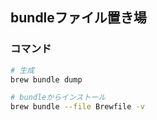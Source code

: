 
## bundleファイル置き場

### コマンド

```bash
# 生成
brew bundle dump

# bundleからインストール
brew bundle --file Brewfile -v
````

